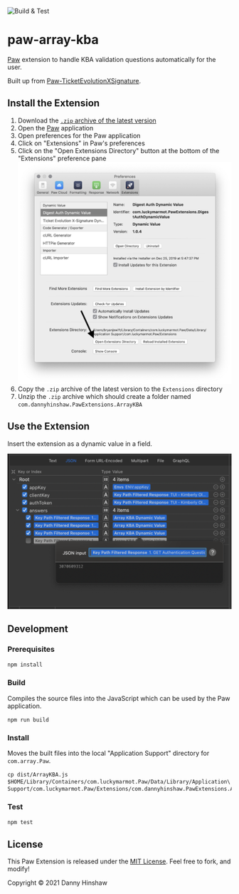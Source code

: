 ![Build & Test](https://github.com/DannyHinshaw/paw-array-kba/workflows/Build%20&%20Test/badge.svg)

# paw-array-kba

[Paw][paw] extension to handle KBA validation questions automatically for the user.

Built up from [Paw-TicketEvolutionXSignature](https://github.com/bryanjswift/Paw-TicketEvolutionXSignature).

[tevo-api]: https://ticketevolution.atlassian.net/wiki/spaces/API/pages/983115/Signing+requests+with+X-Signature

[paw]: https://paw.cloud

## Install the Extension

1. Download the [`.zip` archive of the latest version][releases]
1. Open the [Paw][paw] application
1. Open preferences for the Paw application
1. Click on "Extensions" in Paw's preferences
1. Click on the "Open Extensions Directory" button at the bottom of the
   "Extensions" preference pane
   ![Click "Open Extensions Directory"](docs/install-05-open-extensions-directory.png)
1. Copy the `.zip` archive of the latest version to the `Extensions` directory
1. Unzip the `.zip` archive which should create a folder named
   `com.dannyhinshaw.PawExtensions.ArrayKBA`

[releases]: https://github.com/dannyhinshaw/ArrayKBA/releases/latest

## Use the Extension

Insert the extension as a dynamic value in a field.

![Insert extension as dynamic value](docs/use-the-force.png)

## Development

### Prerequisites

```shell
npm install
```

### Build

Compiles the source files into the JavaScript which can be used by the Paw application.

```shell
npm run build
```

### Install

Moves the built files into the local "Application Support" directory for
`com.array.Paw`.

```shell
cp dist/ArrayKBA.js $HOME/Library/Containers/com.luckymarmot.Paw/Data/Library/Application\ Support/com.luckymarmot.Paw/Extensions/com.dannyhinshaw.PawExtensions.ArrayKBA
```

### Test

```shell
npm test
```

## License

This Paw Extension is released under the [MIT License](LICENSE). Feel free to fork, and modify!

Copyright © 2021 Danny Hinshaw
